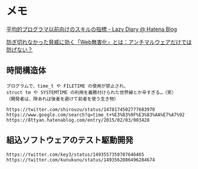 # メモ

[平均的プログラマ以前向けのスキルの指標 - Lazy Diary @ Hatena Blog](https://satob.hatenablog.com/entry/2018/10/26/012245#fn-eb59eb33)

[防ぎ切れなかった脅威に効く「Web無害化」とは：アンチマルウェアだけでは防げない？](https://members.techtarget.itmedia.co.jp/tt/members/2203/01/news01.html)


## 時間構造体
	プログラムで、time_t や FILETIME の使用が禁止され、
	struct tm や SYSTEMTIME の利用を義務付けられた世界線とか辛すぎる…（笑）
	（開発者は、隙あれば後者を避けて前者を使う生き物）
	
	https://twitter.com/shirouzu/status/1478174502777683970
	https://www.google.com/search?q=time_t+%E3%83%9F%E3%83%AA%E7%A7%92
	https://8ttyan.hatenablog.com/entry/2015/02/03/003428

## 組込ソフトウェアのテスト駆動開発  
	https://twitter.com/key3/status/1493557350707646465  
	https://twitter.com/kunukunu/status/1493562086496284674  
